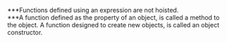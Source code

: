 ***Functions defined using an expression are not hoisted.  
***A function defined as the property of an object, is called a method to the object.
   A function designed to create new objects, is called an object constructor.

